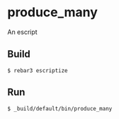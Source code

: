 produce_many
=====

An escript

Build
-----

    $ rebar3 escriptize

Run
---

    $ _build/default/bin/produce_many
